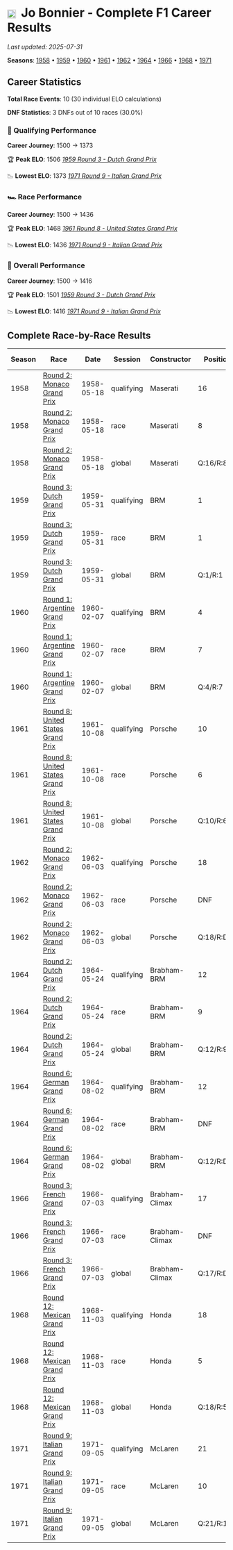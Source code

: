 # <img src="https://upload.wikimedia.org/wikipedia/commons/4/4c/Flag_of_Sweden.svg" alt="Sweden" width="20" height="auto" style="vertical-align: middle; margin-right: 5px;" onerror="this.outerHTML='🇸🇪'; this.style.marginRight='5px';"/> Jo Bonnier - Complete F1 Career Results

*Last updated: 2025-07-31*

**Seasons**: [1958](../seasons/1958-season-report) • [1959](../seasons/1959-season-report) • [1960](../seasons/1960-season-report) • [1961](../seasons/1961-season-report) • [1962](../seasons/1962-season-report) • [1964](../seasons/1964-season-report) • [1966](../seasons/1966-season-report) • [1968](../seasons/1968-season-report) • [1971](../seasons/1971-season-report)

## Career Statistics

**Total Race Events**: 10 (30 individual ELO calculations)

**DNF Statistics**: 3 DNFs out of 10 races (30.0%)

### 🏁 Qualifying Performance
**Career Journey**: 1500 → 1373

🏆 **Peak ELO**: 1506
   *[1959 Round 3 - Dutch Grand Prix](../seasons/1959-season-report#round-3-dutch-grand-prix)*

📉 **Lowest ELO**: 1373
   *[1971 Round 9 - Italian Grand Prix](../seasons/1971-season-report#round-9-italian-grand-prix)*

### 🏎️ Race Performance
**Career Journey**: 1500 → 1436

🏆 **Peak ELO**: 1468
   *[1961 Round 8 - United States Grand Prix](../seasons/1961-season-report#round-8-united-states-grand-prix)*

📉 **Lowest ELO**: 1436
   *[1971 Round 9 - Italian Grand Prix](../seasons/1971-season-report#round-9-italian-grand-prix)*

### 🌟 Overall Performance
**Career Journey**: 1500 → 1416

🏆 **Peak ELO**: 1501
   *[1959 Round 3 - Dutch Grand Prix](../seasons/1959-season-report#round-3-dutch-grand-prix)*

📉 **Lowest ELO**: 1416
   *[1971 Round 9 - Italian Grand Prix](../seasons/1971-season-report#round-9-italian-grand-prix)*


## Complete Race-by-Race Results

| Season | Race | Date | Session | Constructor | Position | Starting ELO | ELO Change | Final ELO | Teammate |
|--------|------|------|---------|-------------|----------|--------------|------------|-----------|----------|
| 1958 | [Round 2: Monaco Grand Prix](../seasons/1958-season-report#round-2-monaco-grand-prix) | 1958-05-18 | qualifying | Maserati | 16 | 1500 | -32 | 1468 | [<img src="https://upload.wikimedia.org/wikipedia/commons/0/03/Flag_of_Italy.svg" alt="Italy" width="20" height="auto" style="vertical-align: middle; margin-right: 5px;" onerror="this.outerHTML='🇮🇹'; this.style.marginRight='5px';"/> Giorgio Scarlatti](giorgio-scarlatti) |
| 1958 | [Round 2: Monaco Grand Prix](../seasons/1958-season-report#round-2-monaco-grand-prix) | 1958-05-18 | race | Maserati | 8 | 1500 | N/A | 1500 | [<img src="https://upload.wikimedia.org/wikipedia/commons/0/03/Flag_of_Italy.svg" alt="Italy" width="20" height="auto" style="vertical-align: middle; margin-right: 5px;" onerror="this.outerHTML='🇮🇹'; this.style.marginRight='5px';"/> Giorgio Scarlatti](giorgio-scarlatti) |
| 1958 | [Round 2: Monaco Grand Prix](../seasons/1958-season-report#round-2-monaco-grand-prix) | 1958-05-18 | global | Maserati | Q:16/R:8 | 1500 | -10 | 1490 | [<img src="https://upload.wikimedia.org/wikipedia/commons/0/03/Flag_of_Italy.svg" alt="Italy" width="20" height="auto" style="vertical-align: middle; margin-right: 5px;" onerror="this.outerHTML='🇮🇹'; this.style.marginRight='5px';"/> Giorgio Scarlatti](giorgio-scarlatti) |
| 1959 | [Round 3: Dutch Grand Prix](../seasons/1959-season-report#round-3-dutch-grand-prix) | 1959-05-31 | qualifying | BRM | 1 | 1468 | +38 | 1506 | [<img src="https://upload.wikimedia.org/wikipedia/commons/a/a4/Flag_of_the_United_States.svg" alt="United States" width="20" height="auto" style="vertical-align: middle; margin-right: 5px;" onerror="this.outerHTML='🇺🇸'; this.style.marginRight='5px';"/> Harry Schell](harry-schell) |
| 1959 | [Round 3: Dutch Grand Prix](../seasons/1959-season-report#round-3-dutch-grand-prix) | 1959-05-31 | race | BRM | 1 | 1500 | N/A | 1500 | [<img src="https://upload.wikimedia.org/wikipedia/commons/a/a4/Flag_of_the_United_States.svg" alt="United States" width="20" height="auto" style="vertical-align: middle; margin-right: 5px;" onerror="this.outerHTML='🇺🇸'; this.style.marginRight='5px';"/> Harry Schell](harry-schell) |
| 1959 | [Round 3: Dutch Grand Prix](../seasons/1959-season-report#round-3-dutch-grand-prix) | 1959-05-31 | global | BRM | Q:1/R:1 | 1490 | +11 | 1501 | [<img src="https://upload.wikimedia.org/wikipedia/commons/a/a4/Flag_of_the_United_States.svg" alt="United States" width="20" height="auto" style="vertical-align: middle; margin-right: 5px;" onerror="this.outerHTML='🇺🇸'; this.style.marginRight='5px';"/> Harry Schell](harry-schell) |
| 1960 | [Round 1: Argentine Grand Prix](../seasons/1960-season-report#round-1-argentine-grand-prix) | 1960-02-07 | qualifying | BRM | 4 | 1506 | -19 | 1487 | [<img src="https://upload.wikimedia.org/wikipedia/commons/thumb/8/83/Flag_of_the_United_Kingdom_%283-5%29.svg/512px-Flag_of_the_United_Kingdom_%283-5%29.svg.png?20250726143817" alt="United Kingdom" width="20" height="auto" style="vertical-align: middle; margin-right: 5px;" onerror="this.outerHTML='🇬🇧'; this.style.marginRight='5px';"/> Graham Hill](graham-hill) |
| 1960 | [Round 1: Argentine Grand Prix](../seasons/1960-season-report#round-1-argentine-grand-prix) | 1960-02-07 | race | BRM | 7 | 1500 | N/A | 1500 | [<img src="https://upload.wikimedia.org/wikipedia/commons/thumb/8/83/Flag_of_the_United_Kingdom_%283-5%29.svg/512px-Flag_of_the_United_Kingdom_%283-5%29.svg.png?20250726143817" alt="United Kingdom" width="20" height="auto" style="vertical-align: middle; margin-right: 5px;" onerror="this.outerHTML='🇬🇧'; this.style.marginRight='5px';"/> Graham Hill](graham-hill) |
| 1960 | [Round 1: Argentine Grand Prix](../seasons/1960-season-report#round-1-argentine-grand-prix) | 1960-02-07 | global | BRM | Q:4/R:7 | 1501 | -6 | 1495 | [<img src="https://upload.wikimedia.org/wikipedia/commons/thumb/8/83/Flag_of_the_United_Kingdom_%283-5%29.svg/512px-Flag_of_the_United_Kingdom_%283-5%29.svg.png?20250726143817" alt="United Kingdom" width="20" height="auto" style="vertical-align: middle; margin-right: 5px;" onerror="this.outerHTML='🇬🇧'; this.style.marginRight='5px';"/> Graham Hill](graham-hill) |
| 1961 | [Round 8: United States Grand Prix](../seasons/1961-season-report#round-8-united-states-grand-prix) | 1961-10-08 | qualifying | Porsche | 10 | 1487 | -31 | 1456 | [<img src="https://upload.wikimedia.org/wikipedia/commons/a/a4/Flag_of_the_United_States.svg" alt="United States" width="20" height="auto" style="vertical-align: middle; margin-right: 5px;" onerror="this.outerHTML='🇺🇸'; this.style.marginRight='5px';"/> Dan Gurney](dan-gurney) |
| 1961 | [Round 8: United States Grand Prix](../seasons/1961-season-report#round-8-united-states-grand-prix) | 1961-10-08 | race | Porsche | 6 | 1500 | -32 | 1468 | [<img src="https://upload.wikimedia.org/wikipedia/commons/a/a4/Flag_of_the_United_States.svg" alt="United States" width="20" height="auto" style="vertical-align: middle; margin-right: 5px;" onerror="this.outerHTML='🇺🇸'; this.style.marginRight='5px';"/> Dan Gurney](dan-gurney) |
| 1961 | [Round 8: United States Grand Prix](../seasons/1961-season-report#round-8-united-states-grand-prix) | 1961-10-08 | global | Porsche | Q:10/R:6 | 1495 | -32 | 1463 | [<img src="https://upload.wikimedia.org/wikipedia/commons/a/a4/Flag_of_the_United_States.svg" alt="United States" width="20" height="auto" style="vertical-align: middle; margin-right: 5px;" onerror="this.outerHTML='🇺🇸'; this.style.marginRight='5px';"/> Dan Gurney](dan-gurney) |
| 1962 | [Round 2: Monaco Grand Prix](../seasons/1962-season-report#round-2-monaco-grand-prix) | 1962-06-03 | qualifying | Porsche | 18 | 1456 | -25 | 1431 | [<img src="https://upload.wikimedia.org/wikipedia/commons/a/a4/Flag_of_the_United_States.svg" alt="United States" width="20" height="auto" style="vertical-align: middle; margin-right: 5px;" onerror="this.outerHTML='🇺🇸'; this.style.marginRight='5px';"/> Dan Gurney](dan-gurney) |
| 1962 | [Round 2: Monaco Grand Prix](../seasons/1962-season-report#round-2-monaco-grand-prix) | 1962-06-03 | race | Porsche | DNF | 1468 | N/A | 1468 | [<img src="https://upload.wikimedia.org/wikipedia/commons/a/a4/Flag_of_the_United_States.svg" alt="United States" width="20" height="auto" style="vertical-align: middle; margin-right: 5px;" onerror="this.outerHTML='🇺🇸'; this.style.marginRight='5px';"/> Dan Gurney](dan-gurney) |
| 1962 | [Round 2: Monaco Grand Prix](../seasons/1962-season-report#round-2-monaco-grand-prix) | 1962-06-03 | global | Porsche | Q:18/R:DNF | 1463 | -7 | 1456 | [<img src="https://upload.wikimedia.org/wikipedia/commons/a/a4/Flag_of_the_United_States.svg" alt="United States" width="20" height="auto" style="vertical-align: middle; margin-right: 5px;" onerror="this.outerHTML='🇺🇸'; this.style.marginRight='5px';"/> Dan Gurney](dan-gurney) |
| 1964 | [Round 2: Dutch Grand Prix](../seasons/1964-season-report#round-2-dutch-grand-prix) | 1964-05-24 | qualifying | Brabham-BRM | 12 | 1431 | +39 | 1470 | [<img src="https://upload.wikimedia.org/wikipedia/commons/f/f3/Flag_of_Switzerland.svg" alt="Switzerland" width="20" height="auto" style="vertical-align: middle; margin-right: 5px;" onerror="this.outerHTML='🇨🇭'; this.style.marginRight='5px';"/> Jo Siffert](jo-siffert) |
| 1964 | [Round 2: Dutch Grand Prix](../seasons/1964-season-report#round-2-dutch-grand-prix) | 1964-05-24 | race | Brabham-BRM | 9 | 1468 | N/A | 1468 | [<img src="https://upload.wikimedia.org/wikipedia/commons/f/f3/Flag_of_Switzerland.svg" alt="Switzerland" width="20" height="auto" style="vertical-align: middle; margin-right: 5px;" onerror="this.outerHTML='🇨🇭'; this.style.marginRight='5px';"/> Jo Siffert](jo-siffert) |
| 1964 | [Round 2: Dutch Grand Prix](../seasons/1964-season-report#round-2-dutch-grand-prix) | 1964-05-24 | global | Brabham-BRM | Q:12/R:9 | 1456 | +12 | 1468 | [<img src="https://upload.wikimedia.org/wikipedia/commons/f/f3/Flag_of_Switzerland.svg" alt="Switzerland" width="20" height="auto" style="vertical-align: middle; margin-right: 5px;" onerror="this.outerHTML='🇨🇭'; this.style.marginRight='5px';"/> Jo Siffert](jo-siffert) |
| 1964 | [Round 6: German Grand Prix](../seasons/1964-season-report#round-6-german-grand-prix) | 1964-08-02 | qualifying | Brabham-BRM | 12 | 1470 | -32 | 1438 | [<img src="https://upload.wikimedia.org/wikipedia/commons/f/f3/Flag_of_Switzerland.svg" alt="Switzerland" width="20" height="auto" style="vertical-align: middle; margin-right: 5px;" onerror="this.outerHTML='🇨🇭'; this.style.marginRight='5px';"/> Jo Siffert](jo-siffert) |
| 1964 | [Round 6: German Grand Prix](../seasons/1964-season-report#round-6-german-grand-prix) | 1964-08-02 | race | Brabham-BRM | DNF | 1468 | N/A | 1468 | [<img src="https://upload.wikimedia.org/wikipedia/commons/f/f3/Flag_of_Switzerland.svg" alt="Switzerland" width="20" height="auto" style="vertical-align: middle; margin-right: 5px;" onerror="this.outerHTML='🇨🇭'; this.style.marginRight='5px';"/> Jo Siffert](jo-siffert) |
| 1964 | [Round 6: German Grand Prix](../seasons/1964-season-report#round-6-german-grand-prix) | 1964-08-02 | global | Brabham-BRM | Q:12/R:DNF | 1468 | -10 | 1458 | [<img src="https://upload.wikimedia.org/wikipedia/commons/f/f3/Flag_of_Switzerland.svg" alt="Switzerland" width="20" height="auto" style="vertical-align: middle; margin-right: 5px;" onerror="this.outerHTML='🇨🇭'; this.style.marginRight='5px';"/> Jo Siffert](jo-siffert) |
| 1966 | [Round 3: French Grand Prix](../seasons/1966-season-report#round-3-french-grand-prix) | 1966-07-03 | qualifying | Brabham-Climax | 17 | 1438 | -29 | 1409 | [<img src="https://upload.wikimedia.org/wikipedia/commons/thumb/8/83/Flag_of_the_United_Kingdom_%283-5%29.svg/512px-Flag_of_the_United_Kingdom_%283-5%29.svg.png?20250726143817" alt="United Kingdom" width="20" height="auto" style="vertical-align: middle; margin-right: 5px;" onerror="this.outerHTML='🇬🇧'; this.style.marginRight='5px';"/> Bob Anderson](bob-anderson) |
| 1966 | [Round 3: French Grand Prix](../seasons/1966-season-report#round-3-french-grand-prix) | 1966-07-03 | race | Brabham-Climax | DNF | 1468 | N/A | 1468 | [<img src="https://upload.wikimedia.org/wikipedia/commons/thumb/8/83/Flag_of_the_United_Kingdom_%283-5%29.svg/512px-Flag_of_the_United_Kingdom_%283-5%29.svg.png?20250726143817" alt="United Kingdom" width="20" height="auto" style="vertical-align: middle; margin-right: 5px;" onerror="this.outerHTML='🇬🇧'; this.style.marginRight='5px';"/> Bob Anderson](bob-anderson) |
| 1966 | [Round 3: French Grand Prix](../seasons/1966-season-report#round-3-french-grand-prix) | 1966-07-03 | global | Brabham-Climax | Q:17/R:DNF | 1458 | -9 | 1449 | [<img src="https://upload.wikimedia.org/wikipedia/commons/thumb/8/83/Flag_of_the_United_Kingdom_%283-5%29.svg/512px-Flag_of_the_United_Kingdom_%283-5%29.svg.png?20250726143817" alt="United Kingdom" width="20" height="auto" style="vertical-align: middle; margin-right: 5px;" onerror="this.outerHTML='🇬🇧'; this.style.marginRight='5px';"/> Bob Anderson](bob-anderson) |
| 1968 | [Round 12: Mexican Grand Prix](../seasons/1968-season-report#round-12-mexican-grand-prix) | 1968-11-03 | qualifying | Honda | 18 | 1409 | -7 | 1402 | [<img src="https://upload.wikimedia.org/wikipedia/commons/thumb/8/83/Flag_of_the_United_Kingdom_%283-5%29.svg/512px-Flag_of_the_United_Kingdom_%283-5%29.svg.png?20250726143817" alt="United Kingdom" width="20" height="auto" style="vertical-align: middle; margin-right: 5px;" onerror="this.outerHTML='🇬🇧'; this.style.marginRight='5px';"/> John Surtees](john-surtees) |
| 1968 | [Round 12: Mexican Grand Prix](../seasons/1968-season-report#round-12-mexican-grand-prix) | 1968-11-03 | race | Honda | 5 | 1468 | N/A | 1468 | [<img src="https://upload.wikimedia.org/wikipedia/commons/thumb/8/83/Flag_of_the_United_Kingdom_%283-5%29.svg/512px-Flag_of_the_United_Kingdom_%283-5%29.svg.png?20250726143817" alt="United Kingdom" width="20" height="auto" style="vertical-align: middle; margin-right: 5px;" onerror="this.outerHTML='🇬🇧'; this.style.marginRight='5px';"/> John Surtees](john-surtees) |
| 1968 | [Round 12: Mexican Grand Prix](../seasons/1968-season-report#round-12-mexican-grand-prix) | 1968-11-03 | global | Honda | Q:18/R:5 | 1449 | -2 | 1447 | [<img src="https://upload.wikimedia.org/wikipedia/commons/thumb/8/83/Flag_of_the_United_Kingdom_%283-5%29.svg/512px-Flag_of_the_United_Kingdom_%283-5%29.svg.png?20250726143817" alt="United Kingdom" width="20" height="auto" style="vertical-align: middle; margin-right: 5px;" onerror="this.outerHTML='🇬🇧'; this.style.marginRight='5px';"/> John Surtees](john-surtees) |
| 1971 | [Round 9: Italian Grand Prix](../seasons/1971-season-report#round-9-italian-grand-prix) | 1971-09-05 | qualifying | McLaren | 21 | 1402 | -29 | 1373 | [<img src="https://upload.wikimedia.org/wikipedia/commons/thumb/8/83/Flag_of_the_United_Kingdom_%283-5%29.svg/512px-Flag_of_the_United_Kingdom_%283-5%29.svg.png?20250726143817" alt="United Kingdom" width="20" height="auto" style="vertical-align: middle; margin-right: 5px;" onerror="this.outerHTML='🇬🇧'; this.style.marginRight='5px';"/> Jackie Oliver](jackie-oliver) |
| 1971 | [Round 9: Italian Grand Prix](../seasons/1971-season-report#round-9-italian-grand-prix) | 1971-09-05 | race | McLaren | 10 | 1468 | -32 | 1436 | [<img src="https://upload.wikimedia.org/wikipedia/commons/thumb/8/83/Flag_of_the_United_Kingdom_%283-5%29.svg/512px-Flag_of_the_United_Kingdom_%283-5%29.svg.png?20250726143817" alt="United Kingdom" width="20" height="auto" style="vertical-align: middle; margin-right: 5px;" onerror="this.outerHTML='🇬🇧'; this.style.marginRight='5px';"/> Jackie Oliver](jackie-oliver) |
| 1971 | [Round 9: Italian Grand Prix](../seasons/1971-season-report#round-9-italian-grand-prix) | 1971-09-05 | global | McLaren | Q:21/R:10 | 1447 | -31 | 1416 | [<img src="https://upload.wikimedia.org/wikipedia/commons/thumb/8/83/Flag_of_the_United_Kingdom_%283-5%29.svg/512px-Flag_of_the_United_Kingdom_%283-5%29.svg.png?20250726143817" alt="United Kingdom" width="20" height="auto" style="vertical-align: middle; margin-right: 5px;" onerror="this.outerHTML='🇬🇧'; this.style.marginRight='5px';"/> Jackie Oliver](jackie-oliver) |
